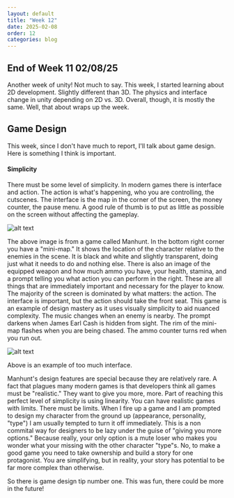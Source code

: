 ```yaml
---
layout: default
title: "Week 12"
date: 2025-02-08
order: 12
categories: blog
---
```


## End of Week 11 02/08/25
Another week of unity! Not much to say. This week, I started learning about 2D development. Slightly different than 3D. The physics and interface change in unity depending on 2D vs. 3D. Overall, though, it is mostly the same. Well, that about wraps up the week.

## Game Design
This week, since I don't have much to report, I'll talk about game design. Here is something I think is important.

#### Simplicity
There must be some level of simplicity. In modern games there is interface and action. The action is what's happening, who you are controlling, the cutscenes. The interface is the map in the corner of the screen, the money counter, the pause menu. A good rule of thumb is to put as little as possible on the screen without affecting the gameplay.

![alt text](https://encrypted-tbn0.gstatic.com/images?q=tbn:ANd9GcRTE8VQpEJ9jF30qsApKm5JXfQ_Z3eZtPrqRg&s)

The above image is from a game called Manhunt. In the bottom right corner you have a "mini-map." It shows the location of the character relative to the enemies in the scene. It is black and white and slightly transparent, doing just what it needs to do and nothing else. There is also an image of the equipped weapon and how much ammo you have, your health, stamina, and a prompt telling you what action you can perform in the right. These are all things that are immediately important and necessary for the player to know. The majority of the screen is dominated by what matters: the action. The interface is important, but the action should take the front seat. This game is an example of design mastery as it uses visually simplicity to aid nuanced complexity. The music changes when an enemy is nearby. The prompt darkens when James Earl Cash is hidden from sight. The rim of the mini-map flashes when you are being chased. The ammo counter turns red when you run out. 

![alt text](https://i.redd.it/4ig1jp92sha51.png)

Above is an example of too much interface.

Manhunt's design features are special because they are relatively rare. A fact that plagues many modern games is that developers think all games must be "realistic." They want to give you more, more. Part of reaching this perfect level of simplicity is using linearity. You can have realistic games with limits. There must be limits. When I fire up a game and I am prompted to design my character from the ground up (appearance, personality, "type") I am usually tempted to turn it off immediately. This is a non commital way for designers to be lazy under the guise of "giving you more options." Because really, your only option is a mute loser who makes you wonder what your missing with the other character "type"s. No, to make a good game you need to take ownership and build a story for one protagonist. You are simplifying, but in reality, your story has potential to be far more complex than otherwise.

So there is game design tip number one. This was fun, there could be more in the future!
